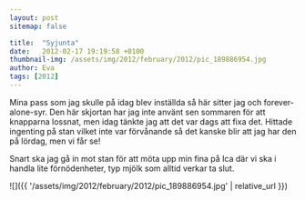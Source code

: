 ```yaml
---
layout: post
sitemap: false

title:  "Syjunta"
date:   2012-02-17 19:19:58 +0100
thumbnail-img: /assets/img/2012/february/2012/pic_189886954.jpg
author: Eva
tags: [2012]
---
```


Mina pass som jag skulle på idag blev inställda så här sitter jag och forever-alone-syr. Den här skjortan har jag inte använt sen sommaren för att knapparna lossnat, men idag tänkte jag att det var dags att fixa det. Hittade ingenting på stan vilket inte var förvånande så det kanske blir att jag har den på lördag, men vi får se! 

Snart ska jag gå in mot stan för att möta upp min fina på Ica där vi ska i handla lite förnödenheter, typ mjölk som alltid verkar ta slut.

![]({{ '/assets/img/2012/february/2012/pic_189886954.jpg'  | relative_url }})

